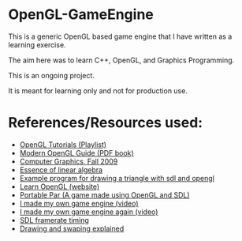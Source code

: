 # OpenGL-GameEngine

This is a generic OpenGL based game engine that I have written as a learning exercise.

The aim here was to learn C++, OpenGL, and Graphics Programming.

This is an ongoing project.

It is meant for learning only and not for production use.

# References/Resources used:

- [OpenGL Tutorials (Playlist)](https://youtube.com/playlist?list=PLPaoO-vpZnumdcb4tZc4x5Q-v7CkrQ6M-&si=LtQJQgJQTIUyv1tj)
- [Modern OpenGL Guide (PDF book)](https://raw.githubusercontent.com/Overv/Open.GL/master/ebook/Modern%20OpenGL%20Guide.pdf)
- [Computer Graphics, Fall 2009](https://youtube.com/playlist?list=PL_w_qWAQZtAZhtzPI5pkAtcUVgmzdAP8g&si=eS4E5f7BeiW1BIWa)
- [Essence of linear algebra](https://www.youtube.com/playlist?list=PLZHQObOWTQDPD3MizzM2xVFitgF8hE_ab)
- [Example program for drawing a triangle with sdl and opengl](https://stackoverflow.com/a/40824828)
- [Learn OpenGL (website)](https://learnopengl.com/)
- [Portable Par (A game made using OpenGL and SDL)](https://github.com/MartensCedric/portable-par/blob/master/src/main.cpp)
- [I made my own game engine (video)](https://www.youtube.com/watch?v=4Wk1CWDtuE4)
- [I made my own game engine again (video)](https://youtu.be/XfKFZ46mDXI?si=TqsBXJ29_xbZ_p34)
- [SDL framerate timing](https://thenumb.at/cpp-course/sdl2/08/08.html)
- [Drawing and swaping explained](https://stackoverflow.com/a/34650710)
